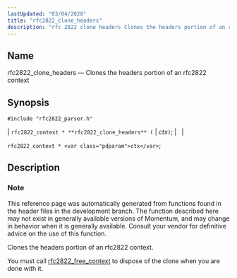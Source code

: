 ```yaml
---
lastUpdated: "03/04/2020"
title: "rfc2822_clone_headers"
description: "rfc 2822 clone headers Clones the headers portion of an rfc 2822 context rfc 2822 context rfc 2822 clone headers ctx rfc 2822 context ctx This reference page was automatically generated from functions found in the header files in the development branch The function described here may not exist in..."
---
```


<a name="apis.rfc2822_clone_headers"></a> 
## Name

rfc2822_clone_headers — Clones the headers portion of an rfc2822 context

## Synopsis

`#include "rfc2822_parser.h"`

| `rfc2822_context * **rfc2822_clone_headers** (` | <var class="pdparam">ctx</var>`)`; |   |

`rfc2822_context * <var class="pdparam">ctx</var>`;<a name="idp58577136"></a> 
## Description

### Note

This reference page was automatically generated from functions found in the header files in the development branch. The function described here may not exist in generally available versions of Momentum, and may change in behavior when it is generally available. Consult your vendor for definitive advice on the use of this function.

Clones the headers portion of an rfc2822 context.

You must call [rfc2822_free_context](/momentum/3/3-api/apis-rfc-2822-free-context) to dispose of the clone when you are done with it.